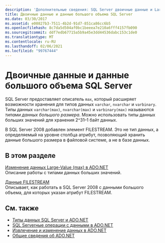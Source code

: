 ```yaml
---
description: 'Дополнительные сведения: SQL Server двоичные данные и Large-Value данных'
title: Двоичные данные и данные большого объема SQL Server
ms.date: 03/30/2017
ms.assetid: e00827b3-7511-4b2d-91d7-851ca86cc6b5
ms.openlocfilehash: 8c7da5d504af0bc1beeea7e210a6fff4157fb090
ms.sourcegitcommit: ddf7edb67715a5b9a45e3dd44536dabc153c1de0
ms.translationtype: MT
ms.contentlocale: ru-RU
ms.lasthandoff: 02/06/2021
ms.locfileid: "99767444"
---
```

# <a name="sql-server-binary-and-large-value-data"></a>Двоичные данные и данные большого объема SQL Server

SQL Server предоставляет описатель `max`, который расширяет возможности хранения для типов данных `varchar`, `nvarchar` и `varbinary`. Типы данных `varchar(max)`, `nvarchar(max)` и `varbinary(max)` называются *типами данных большого размера*. Можно использовать типы данных больших значений для хранения 2^31–1 байт данных.  
  
 В SQL Server 2008 добавлен элемент FILESTREAM. Это не тип данных, а определяемый на уровне столбца атрибут, позволяющий хранить данные большого размера в файловой системе, а не в базе данных.  
  
## <a name="in-this-section"></a>В этом разделе  

 [Изменение данных Large-Value (max) в ADO.NET](modifying-large-value-max-data.md)  
 Описание работы с типами данных больших значений.  
  
 [Данные FILESTREAM](filestream-data.md)  
 Описывает, как работать в SQL Server 2008 с данными большого объема, для которых указан атрибут FILESTREAM.  
  
## <a name="see-also"></a>См. также

- [Типы данных SQL Server и ADO.NET](sql-server-data-types.md)
- [SQL Serverные операции с данными в ADO.NET](sql-server-data-operations.md)
- [Извлечение и изменение данных в ADO.NET](../retrieving-and-modifying-data.md)
- [Общие сведения об ADO.NET](../ado-net-overview.md)
